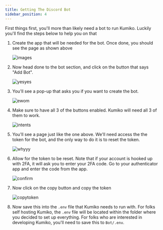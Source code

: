 ```yaml
---
title: Getting The Discord Bot
sidebar_position: 4
---
```


First things first, you'll more than likely need a bot to run Kumiko. Luckily you'll find the steps below to help you on that


1. Create the app that will be needed for the bot. Once done, you should see the page as shown above

    ![images](/getting-started-assets/create-app.png)

2. Now head done to the bot section, and click on the button that says "Add Bot". 

    ![yesyes](/getting-started-assets/create-bot.png)

3. You'll see a pop-up that asks you if you want to create the bot. 
    
    ![ewom](/getting-started-assets/allow-bot.png)

4. Make sure to have all 3 of the buttons enabled. Kumiko will need all 3 of them to work.

    ![intents](/getting-started-assets/allow-intents.png)

5. You'll see a page just like the one above. We'll need access the the token for the bot, and the only way to do it is to reset the token.

    ![whyyy](/getting-started-assets/reset-token.png)

6. Allow for the token to be reset. Note that if your account is hooked up with 2FA, it will ask you to enter your 2FA code. Go to your authenticator app and enter the code from the app.

    ![confirm](/getting-started-assets/allow-reset-token.png)

7. Now click on the copy button and copy the token

    ![copytoken](/getting-started-assets/copy-token.png)

8. Now save this into the `.env` file that Kumiko needs to run with. For folks self hosting Kumiko, the `.env` file will be located within the folder where you decided to set up everything. For folks who are interested in developing Kumiko, you'll need to save this to `Bot/.env`.